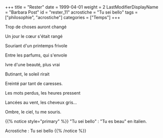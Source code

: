 +++
title = "Rester"
date = 1999-04-01
weight = 2
LastModifierDisplayName = "Barbara Post"
id = "rester_11"
acrostiche = "Tu sei bello"
tags = ["philosophie", "acrostiche"]
categories = ["Temps"]
+++

Trop de choses auront changé

Un jour le cœur s'était rangé

Souriant d'un printemps frivole

Entre les parfums, qui s'envole

Ivre d'une beauté, plus vrai

Butinant, le soleil rirait

Ereinté par tant de caresses.

Les mots perdus, les heures pressent

Lancées au vent, les cheveux gris...

Ombre, le ciel, tu me souris.

{{% notice style="primary" %}}
\"Tu sei bello\" : \"Tu es beau\" en italien.

Acrostiche : Tu sei bello
{{% /notice %}}
